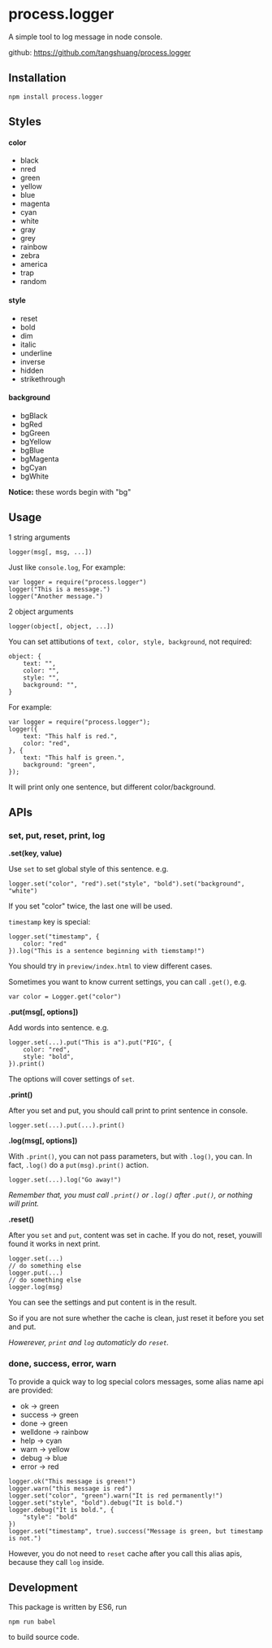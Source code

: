 # process.logger
A simple tool to log message in node console.

github: https://github.com/tangshuang/process.logger

## Installation

```
npm install process.logger
```

## Styles

#### color

* black
* nred
* green
* yellow
* blue
* magenta
* cyan
* white
* gray
* grey
* rainbow
* zebra
* america
* trap
* random

#### style

* reset
* bold
* dim
* italic
* underline
* inverse
* hidden
* strikethrough

#### background

* bgBlack
* bgRed
* bgGreen
* bgYellow
* bgBlue
* bgMagenta
* bgCyan
* bgWhite

**Notice:** these words begin with "bg"

## Usage

1 string arguments

```
logger(msg[, msg, ...])
```

Just like `console.log`, For example:

```
var logger = require("process.logger")
logger("This is a message.")
logger("Another message.")
```

2 object arguments

```
logger(object[, object, ...])
```

You can set attibutions of `text, color, style, background`, not required:

```
object: {
	text: "",
	color: "",
	style: "",
	background: "",
}
```

For example:

```
var logger = require("process.logger");
logger({
	text: "This half is red.",
	color: "red",
}, {
	text: "This half is green.",
	background: "green",
});
```

It will print only one sentence, but different color/background.

## APIs

### set, put, reset, print, log

**.set(key, value)**

Use `set` to set global style of this sentence. e.g.

```
logger.set("color", "red").set("style", "bold").set("background", "white")
```

If you set "color" twice, the last one will be used.

`timestamp` key is special:

```
logger.set("timestamp", {
	color: "red"
}).log("This is a sentence beginning with tiemstamp!")
```

You should try in `preview/index.html` to view different cases.

Sometimes you want to know current settings, you can call `.get()`, e.g.

```
var color = Logger.get("color")
```

**.put(msg[, options])**

Add words into sentence. e.g.

```
logger.set(...).put("This is a").put("PIG", {
	color: "red",
	style: "bold",
}).print()
```

The options will cover settings of `set`.

**.print()**

After you set and put, you should call print to print sentence in console.

```
logger.set(...).put(...).print()
```

**.log(msg[, options])**

With `.print()`, you can not pass parameters, but with `.log()`, you can. In fact, `.log()` do a `put(msg).print()` action.

```
logger.set(...).log("Go away!")
```

*Remember that, you must call `.print()` or `.log()` after `.put()`, or nothing will print.*

**.reset()**

After you `set` and `put`, content was set in cache. If you do not, reset, youwill found it works in next print.

```
logger.set(...)
// do something else
logger.put(...)
// do something else
logger.log(msg)
```

You can see the settings and put content is in the result.

So if you are not sure whether the cache is clean, just reset it before you set and put.

*Howerever, `print` and `log` automaticly do `reset`.*

### done, success, error, warn

To provide a quick way to log special colors messages, some alias name api are provided:

* ok -> green
* success -> green
* done -> green
* welldone -> rainbow
* help -> cyan
* warn -> yellow
* debug -> blue
* error -> red


```
logger.ok("This message is green!")
logger.warn("this message is red")
logger.set("color", "green").warn("It is red permanently!")
logger.set("style", "bold").debug("It is bold.")
logger.debug("It is bold.", {
	"style": "bold"
})
logger.set("timestamp", true).success("Message is green, but timestamp is not.")
```

However, you do not need to `reset` cache after you call this alias apis, because they call `log` inside.

## Development

This package is written by ES6, run

```
npm run babel
```

to build source code.